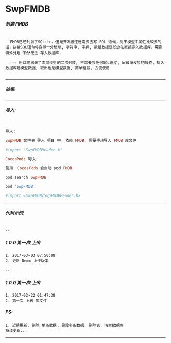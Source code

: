 # SwpFMDB

##### 封装 FMDB
```

  FMDB已经封装了SQLite，但是开发者还是需要去写 SQL 语句，对于模型中属性比较多的话，拼接SQL语句将变得十分繁琐, 字符串, 字典, 数组数据是没办法直接存入数据库，需要特殊处理 不然无法 存入数据库.

  --- 所以笔者做了面向模型的二次封装, 不需要写任何SQL语句, 屏蔽掉反锁的操作, 插入数据库是模型数据, 取出也是模型数据, 简单粗暴, 方便使用


```
---

##### 效果:

---

##### 导入:

```ruby


导入：

SwpFMDB 文件夹 导入 项目 中, 依赖 FMDB, 需要手动导入 FMDB 库文件

#import "SwpFMDBHeader.h"

CocoaPods 导入:

使用  CocoaPods 会自动 pod FMDB

pod search SwpFMDB

pod 'SwpFMDB'

#import <SwpFMDB/SwpFMDBHeader.h>

```
---

##### 代码示例:

```Objective-C

```

--
##### 1.0.0 第一次 上传
```
1. 2017-03-03 07:50:08
2. 更新 Demo 上传版本

```

--
##### 1.0.0 第一次 上传
```
1. 2017-02-22 01:47:38
2. 第一次 上传 库文件

```

##### PS:

```
1. 近期更新, 删除 单条数据, 删除多条数据, 删除表, 清空数据库
持续更新...

```
---
